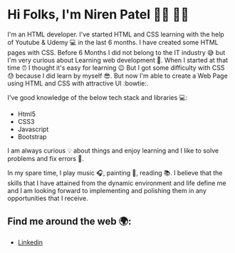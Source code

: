 # Hi Folks, I'm Niren Patel 👋🏻 👨‍💻 

I'm an HTML developer. I've started HTML and CSS learning with the help of Youtube & Udemy 💻 in the last 6 months. I have created some HTML pages with CSS. Before 6 Months I did not belong to the IT industry :sweat_smile: but I'm very curious about Learning web development :grimacing:.
When I started at that time :alarm_clock: I thought it's easy for learning :wink: But I got some difficulty with CSS :sweat: because I did learn by myself :sunglasses:.
But now I'm able to create a Web Page using HTML and CSS with attractive UI :bowtie:.

I've good knowledge of the below tech stack and libraries 💻:
- Html5
- CSS3
- Javascript
- Bootstrap

I am always curious :bulb: about things and enjoy learning and I like to solve problems and fix errors 🤖.

In my spare time, I play music 🎧, painting 🎨, reading 📚. I believe that the skills that I have attained from the dynamic environment and life define me and I am looking forward to implementing and polishing them in any opportunities that I receive.

## Find me around the web :earth_africa:: 
- [Linkedin](www.linkedin.com/in/ncpatel)
